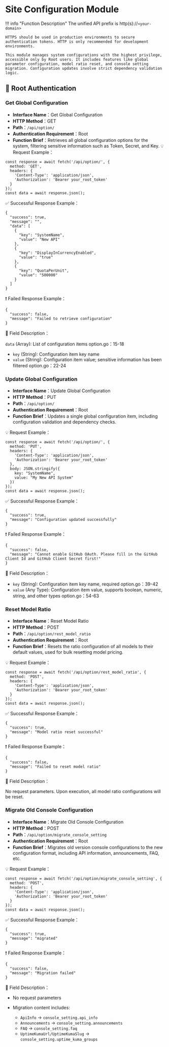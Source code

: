 # Site Configuration Module

!!! info "Function Description"
    The unified API prefix is http(s)://`<your-domain>`

    HTTPS should be used in production environments to secure authentication tokens. HTTP is only recommended for development environments.

    This module manages system configurations with the highest privilege, accessible only by Root users. It includes features like global parameter configuration, model ratio reset, and console setting migration. Configuration updates involve strict dependency validation logic.

## 🔐 Root Authentication

### Get Global Configuration
- **Interface Name**：Get Global Configuration
- **HTTP Method**：GET
- **Path**：`/api/option/`
- **Authentication Requirement**：Root
- **Function Brief**：Retrieves all global configuration options for the system, filtering sensitive information such as Token, Secret, and Key.
💡 Request Example：

```
const response = await fetch('/api/option/', {  
  method: 'GET',  
  headers: {  
    'Content-Type': 'application/json',  
    'Authorization': 'Bearer your_root_token'  
  }  
});  
const data = await response.json();
```

✅ Successful Response Example：

```
{  
  "success": true,  
  "message": "",  
  "data": [  
    {  
      "key": "SystemName",  
      "value": "New API"  
    },  
    {  
      "key": "DisplayInCurrencyEnabled",  
      "value": "true"  
    },  
    {  
      "key": "QuotaPerUnit",  
      "value": "500000"  
    }  
  ]  
}
```

❗ Failed Response Example：

```
{  
  "success": false,  
  "message": "Failed to retrieve configuration"  
}
```

🧾 Field Description：

`data` (Array): List of configuration items option.go：15-18

- `key` (String): Configuration item key name
- `value` (String): Configuration item value; sensitive information has been filtered option.go：22-24


### Update Global Configuration

- **Interface Name**：Update Global Configuration
- **HTTP Method**：PUT
- **Path**：`/api/option/`
- **Authentication Requirement**：Root
- **Function Brief**：Updates a single global configuration item, including configuration validation and dependency checks.

💡 Request Example：

```
const response = await fetch('/api/option/', {  
  method: 'PUT',  
  headers: {  
    'Content-Type': 'application/json',  
    'Authorization': 'Bearer your_root_token'  
  },  
  body: JSON.stringify({  
    key: "SystemName",  
    value: "My New API System"  
  })  
});  
const data = await response.json();
```

✅ Successful Response Example：

```
{  
  "success": true,  
  "message": "Configuration updated successfully"  
}
```

❗ Failed Response Example：

```
{  
  "success": false,  
  "message": "Cannot enable GitHub OAuth. Please fill in the GitHub Client Id and GitHub Client Secret first!"  
}
```

🧾 Field Description：

- `key` (String): Configuration item key name, required option.go：39-42
- `value` (Any Type): Configuration item value, supports boolean, numeric, string, and other types option.go：54-63

### Reset Model Ratio

- **Interface Name**：Reset Model Ratio
- **HTTP Method**：POST
- **Path**：`/api/option/rest_model_ratio`
- **Authentication Requirement**：Root
- **Function Brief**：Resets the ratio configuration of all models to their default values, used for bulk resetting model pricing.

💡 Request Example：

```
const response = await fetch('/api/option/rest_model_ratio', {  
  method: 'POST',  
  headers: {  
    'Content-Type': 'application/json',  
    'Authorization': 'Bearer your_root_token'  
  }  
});  
const data = await response.json();
```

✅ Successful Response Example：

```
{  
  "success": true,  
  "message": "Model ratio reset successful"  
}
```

❗ Failed Response Example：

```
{  
  "success": false,  
  "message": "Failed to reset model ratio"  
}
```

🧾 Field Description：

No request parameters. Upon execution, all model ratio configurations will be reset.

### Migrate Old Console Configuration

- **Interface Name**：Migrate Old Console Configuration
- **HTTP Method**：POST
- **Path**：`/api/option/migrate_console_setting`
- **Authentication Requirement**：Root
- **Function Brief**：Migrates old version console configurations to the new configuration format, including API information, announcements, FAQ, etc.

💡 Request Example：

```
const response = await fetch('/api/option/migrate_console_setting', {  
  method: 'POST',  
  headers: {  
    'Content-Type': 'application/json',  
    'Authorization': 'Bearer your_root_token'  
  }  
});  
const data = await response.json();
```

✅ Successful Response Example：

```
{  
  "success": true,  
  "message": "migrated"  
}
```

❗ Failed Response Example：

```
{  
  "success": false,  
  "message": "Migration failed"  
}
```

🧾 Field Description：

- No request parameters
- Migration content includes:

    - `ApiInfo` → `console_setting.api_info` 
    - `Announcements` → `console_setting.announcements` 
    - `FAQ` → `console_setting.faq` 
    - `UptimeKumaUrl/UptimeKumaSlug` → `console_setting.uptime_kuma_groups`